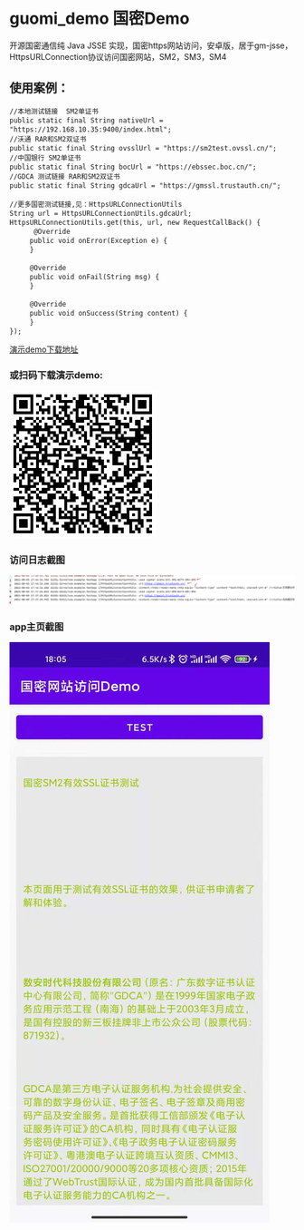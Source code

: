 # guomi_demo 国密Demo

开源国密通信纯 Java JSSE 实现，国密https网站访问，安卓版，居于gm-jsse，
HttpsURLConnection协议访问国密网站，SM2，SM3，SM4

## 使用案例：
```
//本地测试链接  SM2单证书
public static final String nativeUrl = "https://192.168.10.35:9400/index.html";
//沃通 RAR和SM2双证书
public static final String ovsslUrl = "https://sm2test.ovssl.cn/";
//中国银行 SM2单证书
public static final String bocUrl = "https://ebssec.boc.cn/";
//GDCA 测试链接 RAR和SM2双证书
public static final String gdcaUrl = "https://gmssl.trustauth.cn/";

//更多国密测试链接,见：HttpsURLConnectionUtils
String url = HttpsURLConnectionUtils.gdcaUrl;
HttpsURLConnectionUtils.get(this, url, new RequestCallBack() {
      @Override
     public void onError(Exception e) {
     }

     @Override
     public void onFail(String msg) {
     }

     @Override
     public void onSuccess(String content) {
     }
});
```
[演示demo下载地址](https://github.com/yuxie2025/guomi_demo/blob/main/GmDemo_V1.0_20210803_1757.apk) 

### 或扫码下载演示demo:
![下载链接](https://github.com/yuxie2025/guomi_demo/blob/main/download_qr.png)

### 访问日志截图
![访问日志](https://github.com/yuxie2025/guomi_demo/blob/main/log.png)

### app主页截图
![app主页](https://github.com/yuxie2025/guomi_demo/blob/main/home.png)